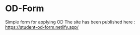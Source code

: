 # OD-Form
Simple form for applying OD
The site has been published here :
https://student-od-form.netlify.app/
